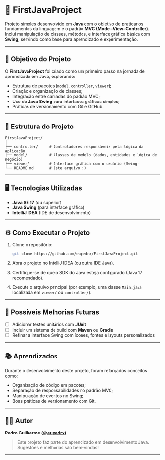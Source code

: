 # 🧩 FirstJavaProject

Projeto simples desenvolvido em **Java** com o objetivo de praticar os fundamentos da linguagem e o padrão **MVC (Model–View–Controller)**.  
Inclui manipulação de classes, métodos, e interface gráfica básica com **Swing**, servindo como base para aprendizado e experimentação.

---

## 🚀 Objetivo do Projeto

O **FirstJavaProject** foi criado como um primeiro passo na jornada de aprendizado em Java, explorando:

- Estrutura de pacotes (`model`, `controller`, `viewer`);
- Criação e organização de classes;
- Integração entre camadas do padrão MVC;
- Uso de **Java Swing** para interfaces gráficas simples;
- Práticas de versionamento com Git e GitHub.

---

## 🧱 Estrutura do Projeto

```
FirstJavaProject/
│
├── controller/     # Controladores responsáveis pela lógica da aplicação
├── model/          # Classes de modelo (dados, entidades e lógica de negócio)
├── viewer/         # Interface gráfica com o usuário (Swing)
└── README.md       # Este arquivo :)
```
---

## 🖥️ Tecnologias Utilizadas

- **Java SE 17** (ou superior)  
- **Java Swing** (para interface gráfica)  
- **IntelliJ IDEA** (IDE de desenvolvimento)

---

## ⚙️ Como Executar o Projeto

1. Clone o repositório:
   ```bash
   git clone https://github.com/eupedrx/FirstJavaProject.git
   ```

2. Abra o projeto no IntelliJ IDEA (ou outra IDE Java).

3. Certifique-se de que o SDK do Java esteja configurado (Java 17 recomendado).

4. Execute o arquivo principal (por exemplo, uma classe `Main.java` localizada em `viewer/` ou `controller/`).

---

## 🧩 Possíveis Melhorias Futuras

- [ ] Adicionar testes unitários com **JUnit**  
- [ ] Incluir um sistema de build com **Maven** ou **Gradle**
- [ ] Refinar a interface Swing com ícones, fontes e layouts personalizados  

---

## 📚 Aprendizados

Durante o desenvolvimento deste projeto, foram reforçados conceitos como:

- Organização de código em pacotes;
- Separação de responsabilidades no padrão MVC;
- Manipulação de eventos no Swing;
- Boas práticas de versionamento com Git.

---

## 🧑‍💻 Autor

**Pedro Guilherme ([@eupedrx](https://github.com/eupedrx))**

> Este projeto faz parte do aprendizado em desenvolvimento Java.  
> Sugestões e melhorias são bem-vindas!

---
